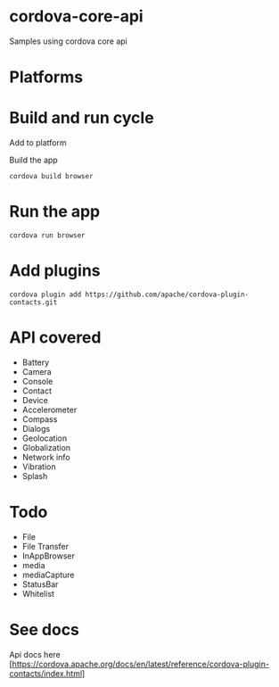 # cordova-core-api
Samples using cordova core api
# Platforms
# Build and run cycle
Add to platform

Build the app

```
cordova build browser
```

# Run the app
```
cordova run browser
```
# Add plugins
```
cordova plugin add https://github.com/apache/cordova-plugin-contacts.git
```

# API covered
- Battery
- Camera
- Console
- Contact
- Device
- Accelerometer
- Compass
- Dialogs
- Geolocation
- Globalization
- Network info
- Vibration
- Splash

# Todo
- File
- File Transfer
- InAppBrowser
- media
- mediaCapture
- StatusBar
- Whitelist




# See docs
Api docs here [https://cordova.apache.org/docs/en/latest/reference/cordova-plugin-contacts/index.html]